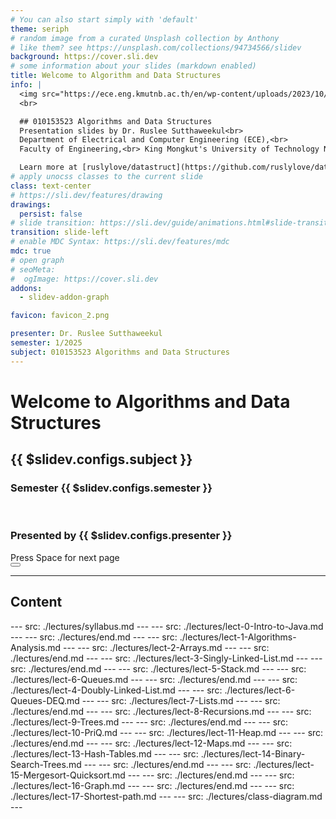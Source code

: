 ```yaml
---
# You can also start simply with 'default'
theme: seriph
# random image from a curated Unsplash collection by Anthony
# like them? see https://unsplash.com/collections/94734566/slidev
background: https://cover.sli.dev
# some information about your slides (markdown enabled)
title: Welcome to Algorithm and Data Structures
info: |
  <img src="https://ece.eng.kmutnb.ac.th/en/wp-content/uploads/2023/10/cropped-cropped-ECET-Shirt.png" style="height:120px;margin:auto">
  <br>

  ## 010153523 Algorithms and Data Structures  
  Presentation slides by Dr. Ruslee Sutthaweekul<br>
  Department of Electrical and Computer Engineering (ECE),<br>
  Faculty of Engineering,<br> King Mongkut's University of Technology North Bangkok

  Learn more at [ruslylove/datastruct](https://github.com/ruslylove/datastruct)
# apply unocss classes to the current slide
class: text-center
# https://sli.dev/features/drawing
drawings:
  persist: false
# slide transition: https://sli.dev/guide/animations.html#slide-transitions
transition: slide-left
# enable MDC Syntax: https://sli.dev/features/mdc
mdc: true
# open graph
# seoMeta:
#  ogImage: https://cover.sli.dev
addons:
  - slidev-addon-graph

favicon: favicon_2.png

presenter: Dr. Ruslee Sutthaweekul
semester: 1/2025
subject: 010153523 Algorithms and Data Structures 
---
```


# Welcome to Algorithms and Data Structures
## {{ $slidev.configs.subject }}
### Semester {{ $slidev.configs.semester }}
<br>

### Presented by {{ $slidev.configs.presenter }}

<div @click="$slidev.nav.next" class="mt-12 py-1" hover:bg="white op-10">
  Press Space for next page <carbon:arrow-right />
</div>

<div class="abs-br m-6 text-xl">
  <button @click="$slidev.nav.openInEditor()" title="Open in Editor" class="slidev-icon-btn">
    <carbon:edit />
  </button>
  <a href="https://github.com/ruslylove/datastruct" target="_blank" class="slidev-icon-btn">
    <carbon:logo-github />
  </a>
</div>

<!--
The last comment block of each slide will be treated as slide notes. It will be visible and editable in Presenter Mode along with the slide. [Read more in the docs](https://sli.dev/guide/syntax.html#notes)
-->


---

## Content

<Toc maxDepth='1' columns='2' />
---
src: ./lectures/syllabus.md
---
---
src: ./lectures/lect-0-Intro-to-Java.md
---
---
src: ./lectures/end.md
---
---
src: ./lectures/lect-1-Algorithms-Analysis.md
---
---
src: ./lectures/lect-2-Arrays.md
---
---
src: ./lectures/end.md
---
---
src: ./lectures/lect-3-Singly-Linked-List.md
---
---
src: ./lectures/end.md
---
---
src: ./lectures/lect-5-Stack.md
---
---
src: ./lectures/lect-6-Queues.md
---
---
src: ./lectures/end.md
---
---
src: ./lectures/lect-4-Doubly-Linked-List.md
---
---
src: ./lectures/lect-6-Queues-DEQ.md
---
---
src: ./lectures/lect-7-Lists.md
---
---
src: ./lectures/end.md
---
---
src: ./lectures/lect-8-Recursions.md
---
---
src: ./lectures/lect-9-Trees.md
---
---
src: ./lectures/end.md
---
---
src: ./lectures/lect-10-PriQ.md
---
---
src: ./lectures/lect-11-Heap.md
---
---
src: ./lectures/end.md
---
---
src: ./lectures/lect-12-Maps.md
---
---
src: ./lectures/lect-13-Hash-Tables.md
---
---
src: ./lectures/lect-14-Binary-Search-Trees.md
---
---
src: ./lectures/end.md
---
---
src: ./lectures/lect-15-Mergesort-Quicksort.md
---
---
src: ./lectures/end.md
---
---
src: ./lectures/lect-16-Graph.md
---
---
src: ./lectures/end.md
---
---
src: ./lectures/lect-17-Shortest-path.md
---
---
src: ./lectures/class-diagram.md
---